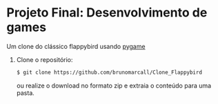 Projeto Final: Desenvolvimento de games
===============

Um clone do clássico flappybird usando [pygame](https://www.pygame.org/news)


1. Clone o repositório:

   ```bash
   $ git clone https://github.com/brunomarcall/Clone_Flappybird
   ```

   ou realize o download no formato zip e extraia o conteúdo para uma pasta.



